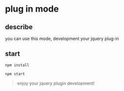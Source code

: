 # plug in mode

## describe
you can use this mode, development your jquery plug-in


## start

```js
npm install

npm start
```

> enjoy your jquery plugin development!